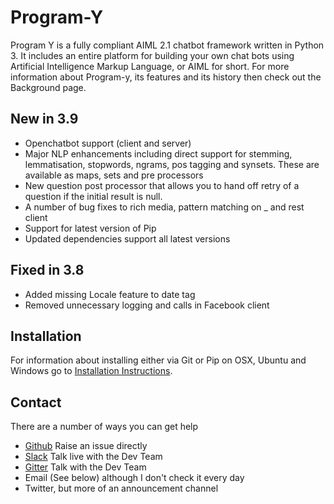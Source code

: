 # Program-Y

Program Y is a fully compliant AIML 2.1 chatbot framework written in Python 3. It includes an entire platform for 
building your own chat bots using Artificial Intelligence Markup Language, or AIML for short. 
For more information about Program-y, its features and its history then check out the Background page.

## New in 3.9
* Openchatbot support (client and server)
* Major NLP enhancements including direct support for stemming, lemmatisation, stopwords, ngrams, pos tagging and synsets. These are available as maps, sets and pre processors
* New question post processor that allows you to hand off retry of a question if the initial result is null.
* A number of bug fixes to rich media, pattern matching on _ and rest client
* Support for latest version of Pip
* Updated dependencies support all latest versions

## Fixed in 3.8
* Added missing Locale feature to date tag
* Removed unnecessary logging and calls in Facebook client

## Installation
For information about installing either via Git or Pip on OSX, Ubuntu and Windows go to 
[Installation Instructions](https://github.com/keiffster/program-y/wiki/Install).

## Contact
There are a number of ways you can get help

* [Github](https://github.com/keiffster/program-y/issues) Raise an issue directly
* [Slack](https://program-y.slack.com) Talk live with the Dev Team
* [Gitter](https://gitter.im/Program-y) Talk with the Dev Team
* Email (See below) although I don't check it every day
* Twitter, but more of an announcement channel

